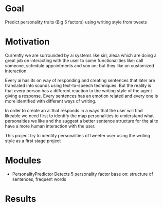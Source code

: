 # Goal
Predict personality traits (Big 5 factors) using writing style from tweets

# Motivation
Currently we are surrounded by ai systems like siri, alexa which are doing a great
job on interacting with the user to some functionalities like: call someone,
schedule appointments and son on; but they like on customized interaction.

Every ai has its on way of responding and creating sentences that later are
translated into sounds using text-to-speech techniques. But the reality is that
every person has a different reaction to the writing style of the agent giving a
response. Every sentences has an emotion related and every one is more identified
with different ways of writing.

In order to create an ai that responds in a ways that the user will find likeable
we need first to identify the map personalities to understand what personalties we
like and the suggest a better sentence structure for the ai to have a more human
interaction with the user.

This project try to identify personalities of tweeter user using the writing style
as a first stage project

# Modules

- PersonalityPredictor
  Detects 5 personality factor base on: structure of sentences, frequent words

# Results
